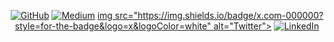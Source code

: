 <!--
**etenzy/etenzy** is a ✨ _special_ ✨ repository because its `README.md` (this file) appears on your GitHub profile.

Here are some ideas to get you started:

- 🔭 I’m currently working on ...
- 🌱 I’m currently learning ...
- 👯 I’m looking to collaborate on ...
- 🤔 I’m looking for help with ...
- 💬 Ask me about ...
- 📫 How to reach me: ...
- 😄 Pronouns: ...
- ⚡ Fun fact: ...
-->

<p align="center">
  <a href="https://github.com/etenzy" target="_blank"><img src="https://img.shields.io/badge/GitHub-171515?logo=GitHub&style=for-the-badge&logoColor=white" alt="GitHub"></a>
  <a href="https://etenzy.medium.com/" target="_blank"><img src="https://img.shields.io/badge/Medium-12100E?style=for-the-badge&logo=medium&logoColor=white" alt="Medium"></a>
  <a href="https://x.com/notetenzy" target="_blank">img src="https://img.shields.io/badge/x.com-000000?style=for-the-badge&logo=x&logoColor=white" alt="Twitter"></a>
  <a href="https://www.linkedin.com/in/roem" target="_blank"><img src="https://img.shields.io/badge/LinkedIn-0e76a8?style=for-the-badge&logo=linkedin&logoColor=white" alt="LinkedIn"></a>
	<!--<a href="https://github.com/sponsors/roedelmichael"><img src="https://img.shields.io/badge/Sponsors--_.svg?style=social&logo=github&logoColor=EA4AAA" alt="Sponsors"></a>-->
</p>
